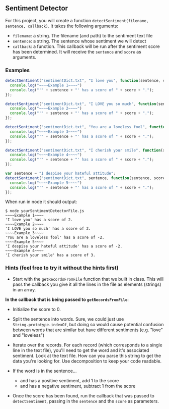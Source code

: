 ## Sentiment Detector

For this project, you will create a function `detectSentiment(filename, sentence, callback)`. It takes the following arguments:

* `filename`: a string. The filename (and path) to the sentiment text file
* `sentence`: a string. The sentence whose sentiment we will detect
* `callback`: a function. This callback will be run after the sentiment score has been determined. It will receive the `sentence` and `score` as arguments.

### Examples

```javascript
detectSentiment("sentimentDict.txt", "I love you", function(sentence, score){
  console.log("~~~~Example 1~~~~")
  console.log("'" + sentence + "' has a score of " + score + ".");
});

detectSentiment("sentimentDict.txt", "I LOVE you so much", function(sentence, score){
  console.log("~~~~Example 2~~~~")
  console.log("'" + sentence + "' has a score of " + score + ".");
});

detectSentiment("sentimentDict.txt", "You are a loveless fool", function(sentence, score){
  console.log("~~~~Example 3~~~~")
  console.log("'" + sentence + "' has a score of " + score + ".");
});

detectSentiment("sentimentDict.txt", "I cherish your smile", function(sentence, score){
  console.log("~~~~Example 4~~~~")
  console.log("'" + sentence + "' has a score of " + score + ".");
});

var sentence = "I despise your hateful attitude";
detectSentiment("sentimentDict.txt", sentence, function(sentence, score){
  console.log("~~~~Example 5~~~~")
  console.log("'" + sentence + "' has a score of " + score + ".");
});
```

When run in node it should output:

```
$ node yourSentimentDetectorFile.js
~~~~Example 1~~~~
'I love you' has a score of 2.
~~~~Example 2~~~~
'I LOVE you so much' has a score of 2.
~~~~Example 3~~~~
'You are a loveless fool' has a score of -2.
~~~~Example 5~~~~
'I despise your hateful attitude' has a score of -2.
~~~~Example 4~~~~
'I cherish your smile' has a score of 3.
```

### Hints (feel free to try it without the hints first)

* Start with the `getRecordsFromFile` function that we built in class. This will pass the callback you give it all the lines in the file as elements (strings) in an array.

**In the callback that is being passed to `getRecordsFromFile`**:

* Initialize the score to 0.

* Split the sentence into words. Sure, we could just use `String.prototype.indexOf`, but doing so would cause potential confusion between words that are similar but have different sentiments (e.g. "love" and "loveless")

* Iterate over the records. For each record (which corresponds to a single line in the text file), you'll need to get the word and it's associated sentiment. Look at the text file. How can you parse this string to get the data you're looking for. Use decomposition to keep your code readable.

* If the word is in the sentence...
  - and has a positive sentiment, add 1 to the score
  - and has a negative sentiment, subtract 1 from the score

* Once the score has been found, run the callback that was passed to `detectSentiment`, passing in the `sentence` and the `score` as parameters.
